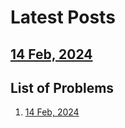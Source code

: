 # Latest Posts
## [14 Feb, 2024](Team-Sigma/Problems/14-02-2024)

## List of Problems
  1. [14 Feb, 2024](Team-Sigma/Problems/14-02-2024)